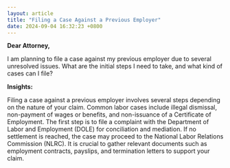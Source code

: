 ```yaml
---
layout: article
title: "Filing a Case Against a Previous Employer"
date: 2024-09-04 16:32:23 +0800
---
```


<p><strong>Dear Attorney,</strong></p><p>I am planning to file a case against my previous employer due to several unresolved issues. What are the initial steps I need to take, and what kind of cases can I file?</p><p><strong>Insights:</strong></p><p>Filing a case against a previous employer involves several steps depending on the nature of your claim. Common labor cases include illegal dismissal, non-payment of wages or benefits, and non-issuance of a Certificate of Employment. The first step is to file a complaint with the Department of Labor and Employment (DOLE) for conciliation and mediation. If no settlement is reached, the case may proceed to the National Labor Relations Commission (NLRC). It is crucial to gather relevant documents such as employment contracts, payslips, and termination letters to support your claim.</p>